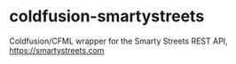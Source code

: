 # coldfusion-smartystreets
Coldfusion/CFML wrapper for the Smarty Streets REST API, https://smartystreets.com

